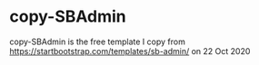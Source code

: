 # copy-SBAdmin
copy-SBAdmin is the free template I copy from https://startbootstrap.com/templates/sb-admin/ on 22 Oct 2020

